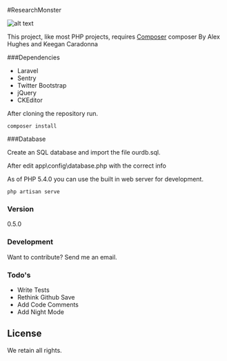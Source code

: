 #ResearchMonster

![alt text](https://travis-ci.org/g0ddish/ResearchMonster.svg?branch=master "Travis CI")

This project, like most PHP projects, requires [Composer](https://getcomposer.org)
composer 
By Alex Hughes and Keegan Caradonna

###Dependencies

  - Laravel
  - Sentry
  - Twitter Bootstrap
  - jQuery
  - CKEditor

After cloning the repository run.

```
composer install
```

###Database

Create an SQL database and import the file ourdb.sql.

After edit app\config\database.php with the correct info

As of PHP 5.4.0 you can use the built in web server for development.

```
php artisan serve
```

### Version
0.5.0


### Development

Want to contribute? Send me an email.


### Todo's

 - Write Tests
 - Rethink Github Save
 - Add Code Comments
 - Add Night Mode

License
----

We retain all rights.

